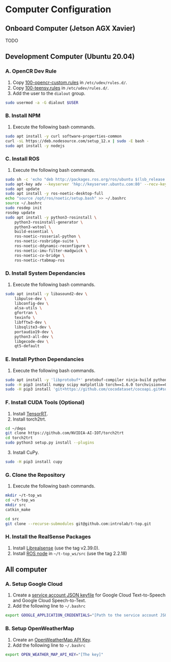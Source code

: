 # Computer Configuration

## Onboard Computer (Jetson AGX Xavier)

TODO

## Development Computer (Ubuntu 20.04)

### A. OpenCR Dev Rule

1. Copy [100-opencr-custom.rules](../../firmwares/opencr_firmware/100-opencr-custom.rules) in `/etc/udev/rules.d/`.
2. Copy [100-teensy.rules](../../firmwares/psu_control/100-teensy.rules) in `/etc/udev/rules.d/`.
3. Add the user to the `dialout` group.

```bash
sudo usermod -a -G dialout $USER
```

### B. Install NPM

1. Execute the following bash commands.

```bash
sudo apt install -y curl software-properties-common
curl -sL https://deb.nodesource.com/setup_12.x | sudo -E bash -
sudo apt install -y nodejs
```

### C. Install ROS

1. Execute the following bash commands.

```bash
sudo sh -c 'echo "deb http://packages.ros.org/ros/ubuntu $(lsb_release -sc) main" > /etc/apt/sources.list.d/ros-latest.list'
sudo apt-key adv --keyserver 'hkp://keyserver.ubuntu.com:80' --recv-key C1CF6E31E6BADE8868B172B4F42ED6FBAB17C654
sudo apt update
sudo apt install -y ros-noetic-desktop-full
echo "source /opt/ros/noetic/setup.bash" >> ~/.bashrc
source ~/.bashrc
sudo rosdep init
rosdep update
sudo apt install -y python3-rosinstall \
    python3-rosinstall-generator \
    python3-wstool \
    build-essential \
    ros-noetic-rosserial-python \
    ros-noetic-rosbridge-suite \
    ros-noetic-ddynamic-reconfigure \
    ros-noetic-imu-filter-madgwick \
    ros-noetic-cv-bridge \
    ros-noetic-rtabmap-ros
```

### D. Install System Dependancies

1. Execute the following bash commands.

```bash
sudo apt install -y libasound2-dev \
    libpulse-dev \
    libconfig-dev \
    alsa-utils \
    gfortran \
    texinfo \
    libfftw3-dev \
    libsqlite3-dev \
    portaudio19-dev \
    python3-all-dev \
    libgecode-dev \
    qt5-default
```

### E. Install Python Dependancies

1. Execute the following bash commands.

```bash
sudo apt install -y 'libprotobuf*' protobuf-compiler ninja-build python3-pip
sudo -H pip3 install numpy scipy matplotlib torch==1.6.0 torchvision==0.7.0 torchaudio==0.6.0 playsound google-cloud-texttospeech google-cloud-speech libconf tqdm pyside2 sounddevice librosa requests ipinfo
sudo -H pip3 install 'git+https://github.com/cocodataset/cocoapi.git#subdirectory=PythonAPI'
```

### F. Install CUDA Tools (Optional)

1. Install [TensorRT](https://docs.nvidia.com/deeplearning/tensorrt/install-guide/index.html).
2. Install torch2trt.

```bash
cd ~/deps
git clone https://github.com/NVIDIA-AI-IOT/torch2trt
cd torch2trt
sudo python3 setup.py install --plugins
```

3. Install CuPy.

```bash
sudo -H pip3 install cupy
```

### G. Clone the Repository

1. Execute the following bash commands.

```bash
mkdir ~/t-top_ws
cd ~/t-top_ws
mkdir src
catkin_make

cd src
git clone --recurse-submodules git@github.com:introlab/t-top.git
```

### H. Install the RealSense Packages

1. Install [Librealsense](https://github.com/IntelRealSense/librealsense/blob/v2.39.0/doc/installation.md) (use the tag
   v2.39.0).
2. Install [ROS node](https://github.com/IntelRealSense/realsense-ros#step-2-install-intel-realsense-ros-from-sources)
   in `~/t-top_ws/src` (use the tag 2.2.18)

## All computer

### A. Setup Google Cloud

1. Create
   a [service account JSON keyfile](https://cloud.google.com/iam/docs/creating-managing-service-accounts#creating) for
   Google Cloud Text-to-Speech and Google Cloud Speech-to-Text.
2. Add the following line to `~/.bashrc`

```bash
export GOOGLE_APPLICATION_CREDENTIALS="[Path to the service account JSON keyfile]"
```

### B. Setup OpenWeatherMap

1. Create an [OpenWeatherMap API Key](https://home.openweathermap.org/users/sign_up).
2. Add the following line to `~/.bashrc`

```bash
export OPEN_WEATHER_MAP_API_KEY="[The key]"
```
